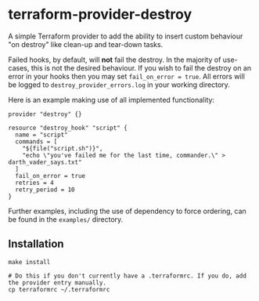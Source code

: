 # terraform-provider-destroy

A simple Terraform provider to add the ability to insert custom behaviour "on destroy" like clean-up and tear-down tasks.

Failed hooks, by default, will **not** fail the destroy. In the majority of use-cases, this is not the desired behaviour. If you wish to fail the destroy on an error in your hooks then you may set `fail_on_error = true`. All errors will be logged to `destroy_provider_errors.log` in your working directory.

Here is an example making use of all implemented functionality:
```
provider "destroy" {}

resource "destroy_hook" "script" {
  name = "script"
  commands = [
    "${file("script.sh")}",
    "echo \"you've failed me for the last time, commander.\" > darth_vader_says.txt"
  ]
  fail_on_error = true
  retries = 4
  retry_period = 10
}
```
Further examples, including the use of dependency to force ordering, can be found in the `examples/` directory.

## Installation

```
make install

# Do this if you don't currently have a .terraformrc. If you do, add the provider entry manually.
cp terraformrc ~/.terraformrc
```
